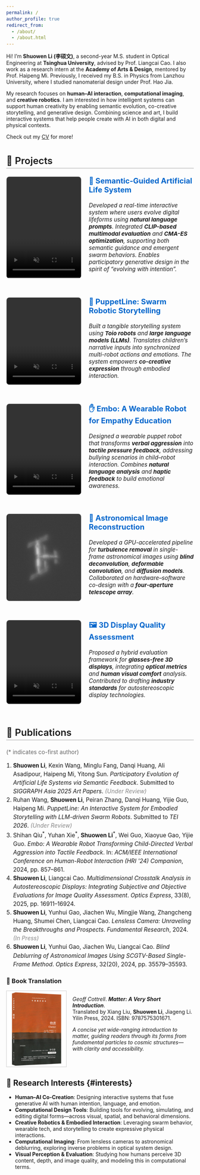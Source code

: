 ```yaml
---
permalink: /
author_profile: true
redirect_from: 
  - /about/
  - /about.html
---
```


Hi! I’m **Shuowen Li (李硕文)**, a second-year M.S. student in Optical Engineering at **Tsinghua University**, advised by Prof. Liangcai Cao. I also work as a research intern at the **Academy of Arts & Design**, mentored by Prof. Haipeng Mi. Previously, I received my B.S. in Physics from Lanzhou University, where I studied nanomaterial design under Prof. Hao Jia.

My research focuses on **human–AI interaction**, **computational imaging**, and **creative robotics**. I am interested in how intelligent systems can support human creativity by enabling semantic evolution, co-creative storytelling, and generative design. Combining science and art, I build interactive systems that help people create with AI in both digital and physical contexts.

Check out my [CV](../assets/CV_Shuowen_Li.pdf) for more!



<h2 id="projects" style="font-size: 1.6rem; font-weight: 600; border-bottom: 2px solid #ccc; padding-bottom: 4px; margin-top: 40px;">🧪 Projects</h2>

<!-- Project Block -->
<div style="display: flex; gap: 20px; margin-bottom: 30px; padding-bottom: 20px; ">
  <video src="/videos/semantic_life.mp4" autoplay loop muted playsinline style="width: 200px; border-radius: 8px; border: 1px solid #ccc;"></video>
  <div>
    <h3 style="color: #0066cc; margin-top: 0; font-size: 1.25rem;">🧬 Semantic-Guided Artificial Life System</h3>
    <p style="font-style: italic; font-size: 0.95rem;">
      Developed a real-time interactive system where users evolve digital lifeforms using <strong>natural language prompts</strong>.
      Integrated <strong>CLIP-based multimodal evaluation</strong> and <strong>CMA-ES optimization</strong>, supporting both semantic guidance and emergent swarm behaviors.
      Enables participatory generative design in the spirit of “evolving with intention”.
    </p>
  </div>
</div>

<div style="display: flex; gap: 20px; margin-bottom: 30px; padding-bottom: 20px; ">
  <video src="/videos/toio.mp4" autoplay loop muted playsinline style="width: 200px; border-radius: 8px; border: 1px solid #ccc;"></video>
  <div>
    <h3 style="color: #0066cc; margin-top: 0; font-size: 1.25rem;">🤖 PuppetLine: Swarm Robotic Storytelling</h3>
    <p style="font-style: italic; font-size: 0.95rem;">
      Built a tangible storytelling system using <strong>Toio robots</strong> and <strong>large language models (LLMs)</strong>.
      Translates children’s narrative inputs into synchronized multi-robot actions and emotions.
      The system empowers <strong>co-creative expression</strong> through embodied interaction.
    </p>
  </div>
</div>

<div style="display: flex; gap: 20px; margin-bottom: 30px; padding-bottom: 20px; ">
  <video src="/videos/embo.mp4" autoplay loop muted playsinline style="width: 200px; border-radius: 8px; border: 1px solid #ccc;"></video>
  <div>
    <h3 style="color: #0066cc; margin-top: 0; font-size: 1.25rem;">✋ Embo: A Wearable Robot for Empathy Education</h3>
    <p style="font-style: italic; font-size: 0.95rem;">
      Designed a wearable puppet robot that transforms <strong>verbal aggression</strong> into <strong>tactile pressure feedback</strong>,
      addressing bullying scenarios in child–robot interaction.
      Combines <strong>natural language analysis</strong> and <strong>haptic feedback</strong> to build emotional awareness.
    </p>
  </div>
</div>



<div style="display: flex; gap: 20px; margin-bottom: 30px; padding-bottom: 20px;">
  <img src="/videos/CSST.gif" alt="Astronomical reconstruction" style="width: 200px; border-radius: 8px; border: 1px solid #ccc;">
  <div>
    <h3 style="color: #0066cc; margin-top: 0; font-size: 1.25rem;">🌌 Astronomical Image Reconstruction</h3>
    <p style="font-style: italic; font-size: 0.95rem;">
      Developed a GPU-accelerated pipeline for <strong>turbulence removal</strong> in single-frame astronomical images using <strong>blind deconvolution</strong>, <strong>deformable convolution</strong>, and <strong>diffusion models</strong>.
      Collaborated on hardware–software co-design with a <strong>four-aperture telescope array</strong>.
    </p>
  </div>
</div>


<div style="display: flex; gap: 20px; margin-bottom: 30px; padding-bottom: 20px;">
  <video src="/videos/机械臂.mp4" autoplay loop muted playsinline style="width: 200px; border-radius: 8px; border: 1px solid #ccc;"></video>
  <div>
    <h3 style="color: #0066cc; margin-top: 0; font-size: 1.25rem;">🖼️ 3D Display Quality Assessment</h3>
    <p style="font-style: italic; font-size: 0.95rem;">
      Proposed a hybrid evaluation framework for <strong>glasses-free 3D displays</strong>, integrating <strong>optical metrics</strong> and <strong>human visual comfort</strong> analysis.
      Contributed to drafting <strong>industry standards</strong> for autostereoscopic display technologies.
    </p>
  </div>
</div>


<h2 id="publications" style="font-size: 1.6rem; font-weight: 600; border-bottom: 2px solid #ccc; padding-bottom: 4px; margin-top: 40px;">📄 Publications</h2>
<p style="font-size: 0.95rem; color: #666;">(* indicates co-first author)</p>

<ol style="font-size: 0.96rem; line-height: 1.5; padding-left: 1.2em; margin-top: 6px;">
  <li><strong>Shuowen Li</strong>, Kexin Wang, Minglu Fang, Danqi Huang, Ali Asadipour, Haipeng Mi, Yitong Sun. <em>Participatory Evolution of Artificial Life Systems via Semantic Feedback</em>. Submitted to <em>SIGGRAPH Asia 2025 Art Papers</em>. <span style="color: #888;"><em>(Under Review)</em></span></li>
  <li>Ruhan Wang, <strong>Shuowen Li</strong>, Peiran Zhang, Danqi Huang, Yijie Guo, Haipeng Mi. <em>PuppetLine: An Interactive System for Embodied Storytelling with LLM-driven Swarm Robots</em>. Submitted to <em>TEI 2026</em>. <span style="color: #888;"><em>(Under Review)</em></span></li>
  <li>Shihan Qiu<sup>*</sup>, Yuhan Xie<sup>*</sup>, <strong>Shuowen Li</strong><sup>*</sup>, Wei Guo, Xiaoyue Gao, Yijie Guo. <em>Embo: A Wearable Robot Transforming Child-Directed Verbal Aggression into Tactile Feedback</em>. In: <em>ACM/IEEE International Conference on Human-Robot Interaction (HRI '24) Companion</em>, 2024, pp. 857–861.</li>
  <li><strong>Shuowen Li</strong>, Liangcai Cao. <em>Multidimensional Crosstalk Analysis in Autostereoscopic Displays: Integrating Subjective and Objective Evaluations for Image Quality Assessment</em>. <em>Optics Express</em>, 33(8), 2025, pp. 16911–16924.</li>
  <li><strong>Shuowen Li</strong>, Yunhui Gao, Jiachen Wu, Mingjie Wang, Zhangcheng Huang, Shumei Chen, Liangcai Cao. <em>Lensless Camera: Unraveling the Breakthroughs and Prospects</em>. <em>Fundamental Research</em>, 2024. <span style="color: #888;"><em>(In Press)</em></span></li>
  <li><strong>Shuowen Li</strong>, Yunhui Gao, Jiachen Wu, Liangcai Cao. <em>Blind Deblurring of Astronomical Images Using SCGTV-Based Single-Frame Method</em>. <em>Optics Express</em>, 32(20), 2024, pp. 35579–35593.</li>
</ol>

### 📘 Book Translation

<div style="display: flex; align-items: flex-start; gap: 16px; margin-top: 10px;">

  <img src="/images/matter_cover.jpg" alt="Matter book cover" style="width: 160px; height: auto; border: 1px solid #ccc;">

  <div>
    <p><em>Geoff Cottrell</em>. <strong><em>Matter: A Very Short Introduction</em></strong>.<br>
    Translated by Xiang Liu, <strong>Shuowen Li</strong>, Jiageng Li.<br>
    Yilin Press, 2024. ISBN: 9787575301671.</p>
    <p><em>A concise yet wide-ranging introduction to matter, guiding readers through its forms from fundamental particles to cosmic structures—with clarity and accessibility.</em></p>
  </div>

</div>


## 🎯 Research Interests {#interests}

* **Human–AI Co-Creation**: Designing interactive systems that fuse generative AI with human intention, language, and emotion.
* **Computational Design Tools**: Building tools for evolving, simulating, and editing digital forms—across visual, spatial, and behavioral dimensions.
* **Creative Robotics & Embodied Interaction**: Leveraging swarm behavior, wearable tech, and storytelling to create expressive physical interactions.
* **Computational Imaging**: From lensless cameras to astronomical deblurring, exploring inverse problems in optical system design.
* **Visual Perception & Evaluation**: Studying how humans perceive 3D content, depth, and image quality, and modeling this in computational terms.

